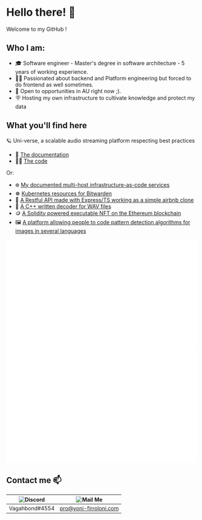 # Hello there! 🐌
Welcome to my GitHub ! 

## Who I am:

- 🎓 Software engineer - Master's degree in software architecture - 5 years of working experience.
- 👨‍💻 Passionated about backend and Platform engineering but forced to do frontend as well sometimes.
- 🦘 Open to opportunities in AU right now ;).
- 🪧 Hosting my own infrastructure to cultivate knowledge and protect my data

## What you'll find here
🪐 Uni-verse, a scalable audio streaming platform respecting best practices
  <ul>
    <li>
      📜
      <a href="https://uni-verse-fm.github.io/" target="_blank">
        The documentation
      </a>
    </li>
    <li>
      👨‍💻 
      <a href="https://github.com/uni-verse-fm" target="_blank">
        The code
      </a>
    </li>
  </ul>
  Or:
  <ul>
    <li>
       ❄️
       <a href="https://github.com/vagahbond/nix-config" target="_blank">
         My documented multi-host infrastructure-as-code services
       </a>
    </li>
    <li>
       ☸️
       <a href="https://github.com/Vagahbond/bitwarden-kubernetes" target="_blank">
         Kubernetes resources for Bitwarden 
       </a>
    </li>
    <li>
       🏡
       <a href="https://github.com/Vagahbond/RESTpastrop" target="_blank">
         A Restful API made with Express/TS working as a simple airbnb clone
       </a>
    </li>
    <li>
       💽
       <a href="https://github.com/soundhive/cpp-canonical-wav-decoder" target="_blank">
         A C++ written decoder for WAV files
       </a>
    </li>
    <li>
       🪙
       <a href="https://github.com/NFpieT/NFpieT" target="_blank">
         A Solidity powered executable NFT on the Ethereum blockchain
       </a>
    </li>
    <li>
       🖼️
       <a href="https://github.com/pattern-finder" target="_blank">
         A platform allowing people to code pattern detection algorithms for images in several languages
       </a>
    </li>
  </ul>


<p align="center">
   <img title="overview" src="https://raw.githubusercontent.com/vagahbond/github-stats/master/generated/overview.svg#gh-dark-mode-only">    
   <img title="overview" src="https://raw.githubusercontent.com/vagahbond/github-stats/master/generated/languages.svg#gh-dark-mode-only">
</p>

## Contact me 📫
<center>
   
<img title="Discord" href="https://discord.gg/TS6w3TYZRM" src="https://logodownload.org/wp-content/uploads/2017/11/discord-logo-1-1.png" width="200px"/>  | <img title="Mail Me" href="mailto:firroloni.yoni@gmail.com" src="https://cdn-1.webcatalog.io/catalog/protonmail/protonmail-icon.png" width="200px"/> 
|:-----------:|:-------:|
|Vagahbond#4554|pro@yoni-firroloni.com|

</center>
   

